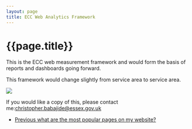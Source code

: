 ```yaml
---
layout: page
title: ECC Web Analytics Framework
---
```

# {{page.title}}

This is the ECC web measurement framework and would form the basis of reports and dashboards going forward.

This framework would change slightly from service area to service area.

![]({{site.baseurl}}/assets/images/Google-analytics/kpi-framework.png)

If you would like a copy of this, please contact me:christopher.babajide@essex.gov.uk

<nav class="pagination" aria-label="pagination">
  <ul>
    <li class="prev">
      <a href="What-are-the-most-popular-pages-on-my-website">
        <span class="pagination-item">
          <span class="fas fa-arrow-left"></span>Previous
        </span>
        <span>what are the most popular pages on my website?</span>
      </a>
    </li>
  </ul>
</nav>